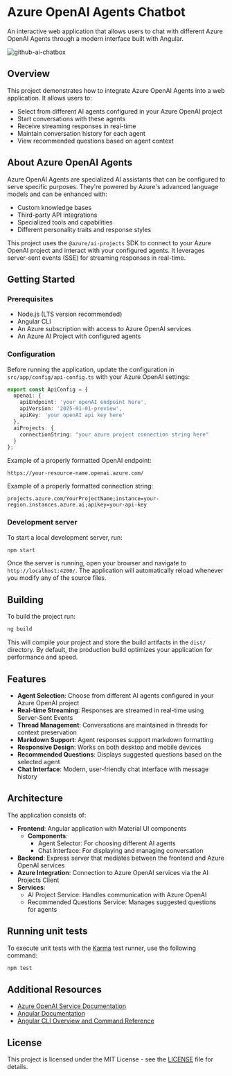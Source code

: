 # Azure OpenAI Agents Chatbot

An interactive web application that allows users to chat with different Azure OpenAI Agents through a modern interface built with Angular.

![github-ai-chatbox](https://github.com/user-attachments/assets/794356fc-a9e3-4526-b8db-bf7939282c65)

## Overview

This project demonstrates how to integrate Azure OpenAI Agents into a web application. It allows users to:
- Select from different AI agents configured in your Azure OpenAI project
- Start conversations with these agents
- Receive streaming responses in real-time
- Maintain conversation history for each agent
- View recommended questions based on agent context

## About Azure OpenAI Agents

Azure OpenAI Agents are specialized AI assistants that can be configured to serve specific purposes. They're powered by Azure's advanced language models and can be enhanced with:

- Custom knowledge bases
- Third-party API integrations
- Specialized tools and capabilities
- Different personality traits and response styles

This project uses the `@azure/ai-projects` SDK to connect to your Azure OpenAI project and interact with your configured agents. It leverages server-sent events (SSE) for streaming responses in real-time.

## Getting Started

### Prerequisites

- Node.js (LTS version recommended)
- Angular CLI
- An Azure subscription with access to Azure OpenAI services
- An Azure AI Project with configured agents

### Configuration

Before running the application, update the configuration in `src/app/config/api-config.ts` with your Azure OpenAI settings:

```typescript
export const ApiConfig = {
  openai: {
    apiEndpoint: 'your openAI endpoint here',
    apiVersion: '2025-01-01-preview',
    apiKey: 'your openAI api key here'
  },
  aiProjects: {
    connectionString: "your azure project connection string here"
  }
};
```

Example of a properly formatted OpenAI endpoint:
```
https://your-resource-name.openai.azure.com/
```

Example of a properly formatted connection string:

```
projects.azure.com/YourProjectName;instance=your-region.instances.azure.ai;apikey=your-api-key
```

### Development server

To start a local development server, run:

```bash
npm start
```

Once the server is running, open your browser and navigate to `http://localhost:4200/`. The application will automatically reload whenever you modify any of the source files.

## Building

To build the project run:

```bash
ng build
```

This will compile your project and store the build artifacts in the `dist/` directory. By default, the production build optimizes your application for performance and speed.

## Features

- **Agent Selection**: Choose from different AI agents configured in your Azure OpenAI project
- **Real-time Streaming**: Responses are streamed in real-time using Server-Sent Events
- **Thread Management**: Conversations are maintained in threads for context preservation
- **Markdown Support**: Agent responses support markdown formatting
- **Responsive Design**: Works on both desktop and mobile devices
- **Recommended Questions**: Displays suggested questions based on the selected agent
- **Chat Interface**: Modern, user-friendly chat interface with message history

## Architecture

The application consists of:

- **Frontend**: Angular application with Material UI components
  - **Components**:
    - Agent Selector: For choosing different AI agents
    - Chat Interface: For displaying and managing conversation
- **Backend**: Express server that mediates between the frontend and Azure OpenAI services
- **Azure Integration**: Connection to Azure OpenAI services via the AI Projects Client
- **Services**:
  - AI Project Service: Handles communication with Azure OpenAI
  - Recommended Questions Service: Manages suggested questions for agents

## Running unit tests

To execute unit tests with the [Karma](https://karma-runner.github.io) test runner, use the following command:

```bash
npm test
```

## Additional Resources

- [Azure OpenAI Service Documentation](https://learn.microsoft.com/en-us/azure/ai-services/openai/)
- [Angular Documentation](https://angular.dev/)
- [Angular CLI Overview and Command Reference](https://angular.dev/tools/cli)

## License

This project is licensed under the MIT License - see the [LICENSE](LICENSE) file for details.
